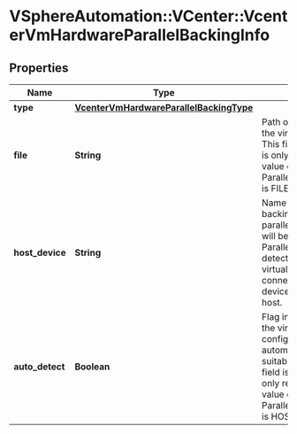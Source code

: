 # VSphereAutomation::VCenter::VcenterVmHardwareParallelBackingInfo

## Properties
Name | Type | Description | Notes
------------ | ------------- | ------------- | -------------
**type** | [**VcenterVmHardwareParallelBackingType**](VcenterVmHardwareParallelBackingType.md) |  | 
**file** | **String** | Path of the file backing the virtual parallel port. This field is optional and it is only relevant when the value of Parallel.BackingInfo.type is FILE. | [optional] 
**host_device** | **String** | Name of the device backing the virtual parallel port.    This field will be unset if Parallel.BackingInfo.auto-detect is true and the virtual parallel port is not connected or no suitable device is available on the host. | [optional] 
**auto_detect** | **Boolean** | Flag indicating whether the virtual parallel port is configured to automatically detect a suitable host device. This field is optional and it is only relevant when the value of Parallel.BackingInfo.type is HOST_DEVICE. | [optional] 


